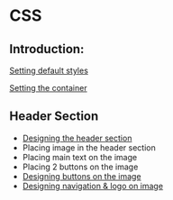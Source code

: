 # CSS

## Introduction: 

[Setting default styles](https://github.com/jeriljose/Reference/blob/gh-pages/CSS-setting-default-styles.md)

[Setting the container](https://github.com/jeriljose/Reference/blob/gh-pages/CSS-setting-the-container.md)

## Header Section
* [Designing the header section](https://github.com/jeriljose/Reference/blob/gh-pages/CSS-Designing-header.md)
* Placing image in the header section
* Placing main text on the image
* Placing 2 buttons on the image
* [Designing buttons on the image](https://github.com/jeriljose/Reference/blob/gh-pages/CSS-designing-buttons.md)
* [Designing navigation & logo on image](https://github.com/jeriljose/Reference/blob/gh-pages/CSS-navigation-%26-logo.md)
